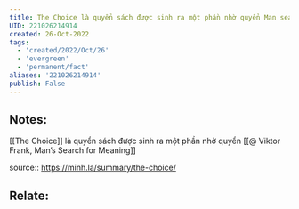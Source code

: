 ```yaml
---
title: The Choice là quyển sách được sinh ra một phần nhờ quyển Man searching meaning
UID: 221026214914
created: 26-Oct-2022
tags:
  - 'created/2022/Oct/26'
  - 'evergreen'
  - 'permanent/fact'
aliases: '221026214914'
publish: False
---
```

## Notes:
[[The Choice]] là quyển sách được sinh ra một phần nhờ quyển [[@ Viktor Frank, Man’s Search for Meaning]]

source:: https://minh.la/summary/the-choice/

## Relate:
